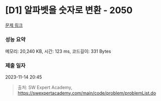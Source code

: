# [D1] 알파벳을 숫자로 변환 - 2050 

[문제 링크](https://swexpertacademy.com/main/code/problem/problemDetail.do?contestProbId=AV5QLGxKAzQDFAUq) 

### 성능 요약

메모리: 20,240 KB, 시간: 123 ms, 코드길이: 331 Bytes

### 제출 일자

2023-11-14 20:45



> 출처: SW Expert Academy, https://swexpertacademy.com/main/code/problem/problemList.do